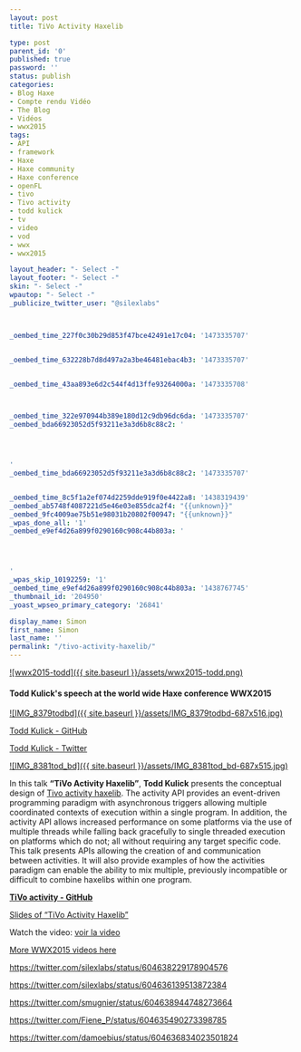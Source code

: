```yaml
---
layout: post
title: TiVo Activity Haxelib

type: post
parent_id: '0'
published: true
password: ''
status: publish
categories:
- Blog Haxe
- Compte rendu Vidéo
- The Blog
- Vidéos
- wwx2015
tags:
- API
- framework
- Haxe
- Haxe community
- Haxe conference
- openFL
- tivo
- Tivo activity
- todd kulick
- tv
- video
- vod
- wwx
- wwx2015

layout_header: "- Select -"
layout_footer: "- Select -"
skin: "- Select -"
wpautop: "- Select -"
_publicize_twitter_user: "@silexlabs"



_oembed_time_227f0c30b29d853f47bce42491e17c04: '1473335707'


_oembed_time_632228b7d8d497a2a3be46481ebac4b3: '1473335707'


_oembed_time_43aa893e6d2c544f4d13ffe93264000a: '1473335708'



_oembed_time_322e970944b389e180d12c9db96dc6da: '1473335707'
_oembed_bda66923052d5f93211e3a3d6b8c88c2: '




'
_oembed_time_bda66923052d5f93211e3a3d6b8c88c2: '1473335707'


_oembed_time_8c5f1a2ef074d2259dde919f0e4422a8: '1438319439'
_oembed_ab5748f4087221d5e46e03e855dca2f4: "{{unknown}}"
_oembed_9fc4009ae75b51e98031b20802f00947: "{{unknown}}"
_wpas_done_all: '1'
_oembed_e9ef4d26a899f0290160c908c44b803a: '




'
_wpas_skip_10192259: '1'
_oembed_time_e9ef4d26a899f0290160c908c44b803a: '1438767745'
_thumbnail_id: '204950'
_yoast_wpseo_primary_category: '26841'

display_name: Simon
first_name: Simon
last_name: ''
permalink: "/tivo-activity-haxelib/"
---
```


[![wwx2015-todd]({{ site.baseurl }}/assets/wwx2015-todd.png)](https://www.silexlabs.org/wp-content/uploads/2015/07/wwx2015-todd.png)

#### Todd Kulick's speech at the world wide Haxe conference WWX2015

[![IMG_8379todbd]({{ site.baseurl }}/assets/IMG_8379todbd-687x516.jpg)](https://www.silexlabs.org/wp-content/uploads/2015/07/IMG_8379todbd.jpg)



[Todd Kulick - GitHub](https://github.com/kulick)

[Todd Kulick - Twitter](https://twitter.com/kulick)

[![IMG_8381tod_bd]({{ site.baseurl }}/assets/IMG_8381tod_bd-687x515.jpg)](https://www.silexlabs.org/wp-content/uploads/2015/07/IMG_8381tod_bd.jpg)

In this talk **“TiVo Activity Haxelib”**, **Todd Kulick** presents the conceptual design of [Tivo activity haxelib](https://github.com/TiVo/activity). The activity API provides an event-driven programming paradigm with asynchronous triggers allowing multiple coordinated contexts of execution within a single program. In addition, the activity API allows increased performance on some platforms via the use of multiple threads while falling back gracefully to single threaded execution on platforms which do not; all without requiring any target specific code. This talk presents APIs allowing the creation of and communication between activities. It will also provide examples of how the activities paradigm can enable the ability to mix multiple, previously incompatible or difficult to combine haxelibs within one program.

**[TiVo activity - GitHub](https://github.com/TiVo/activity)**

[Slides of “TiVo Activity Haxelib”](https://github.com/kulick/wwx2015/blob/master/WWX2015_ActivityHaxelib.pdf)

Watch the
video: 
[voir la video](https://youtu.be/YAICeJdzptk)


[More WWX2015 videos here](https://www.silexlabs.org/wrapping-up-wwx2015/)

https://twitter.com/silexlabs/status/604638229178904576

https://twitter.com/silexlabs/status/604636139513872384

https://twitter.com/smugnier/status/604638944748273664

https://twitter.com/Fiene_P/status/604635490273398785

https://twitter.com/damoebius/status/604636834023501824
